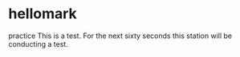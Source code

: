 # hellomark
practice
This is a test. For the next sixty seconds this station will be conducting a test.
